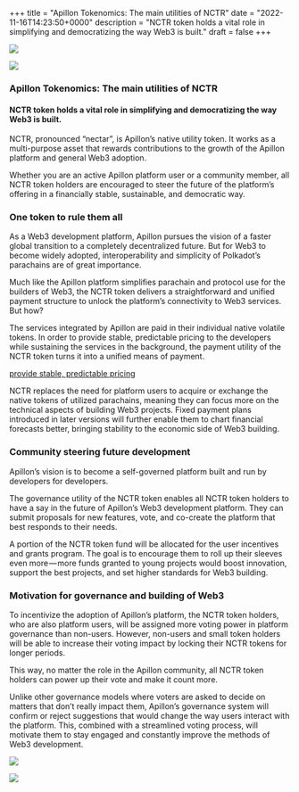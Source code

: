 +++
title = "Apillon Tokenomics: The main utilities of NCTR"
date = "2022-11-16T14:23:50+0000"
description = "NCTR token holds a vital role in simplifying and democratizing the way Web3 is built."
draft = false
+++

![](/images/5248743938e020efe3ad51b521f47fa9.jpeg)


![](/images/5248743938e020efe3ad51b521f47fa9.jpeg)


### Apillon Tokenomics: The main utilities of NCTR


#### NCTR token holds a vital role in simplifying and democratizing the way Web3 is built.


NCTR, pronounced “nectar”, is Apillon’s native utility token. It works as a multi-purpose asset that rewards contributions to the growth of the Apillon platform and general Web3 adoption.


Whether you are an active Apillon platform user or a community member, all NCTR token holders are encouraged to steer the future of the platform’s offering in a financially stable, sustainable, and democratic way.


### One token to rule them all


As a Web3 development platform, Apillon pursues the vision of a faster global transition to a completely decentralized future. But for Web3 to become widely adopted, interoperability and simplicity of Polkadot’s parachains are of great importance.


Much like the Apillon platform simplifies parachain and protocol use for the builders of Web3, the NCTR token delivers a straightforward and unified payment structure to unlock the platform’s connectivity to Web3 services. But how?


The services integrated by Apillon are paid in their individual native volatile tokens. In order to provide stable, predictable pricing to the developers while sustaining the services in the background, the payment utility of the NCTR token turns it into a unified means of payment.

[provide stable, predictable pricing](https://wiki.apillon.io/about/4-why-apillon.html#unified-pricing)

NCTR replaces the need for platform users to acquire or exchange the native tokens of utilized parachains, meaning they can focus more on the technical aspects of building Web3 projects. Fixed payment plans introduced in later versions will further enable them to chart financial forecasts better, bringing stability to the economic side of Web3 building.


### Community steering future development


Apillon’s vision is to become a self-governed platform built and run by developers for developers.


The governance utility of the NCTR token enables all NCTR token holders to have a say in the future of Apillon’s Web3 development platform. They can submit proposals for new features, vote, and co-create the platform that best responds to their needs.


A portion of the NCTR token fund will be allocated for the user incentives and grants program. The goal is to encourage them to roll up their sleeves even more — more funds granted to young projects would boost innovation, support the best projects, and set higher standards for Web3 building.


### Motivation for governance and building of Web3


To incentivize the adoption of Apillon’s platform, the NCTR token holders, who are also platform users, will be assigned more voting power in platform governance than non-users. However, non-users and small token holders will be able to increase their voting impact by locking their NCTR tokens for longer periods.


This way, no matter the role in the Apillon community, all NCTR token holders can power up their vote and make it count more.


Unlike other governance models where voters are asked to decide on matters that don’t really impact them, Apillon’s governance system will confirm or reject suggestions that would change the way users interact with the platform. This, combined with a streamlined voting process, will motivate them to stay engaged and constantly improve the methods of Web3 development.


![](/images/f3ac6b617ecf97d7974902db0591467b.png)


![](/images/f3ac6b617ecf97d7974902db0591467b.png)
